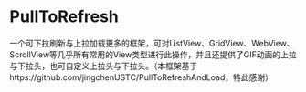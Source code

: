 # PullToRefresh
一个可下拉刷新与上拉加载更多的框架，可对ListView、GridView、WebView、ScrollView等几乎所有常用的View类型进行此操作，并且还提供了GIF动画的上拉与下拉头，也可自定义上拉头与下拉头。（本框架基于https://github.com/jingchenUSTC/PullToRefreshAndLoad，特此感谢）
